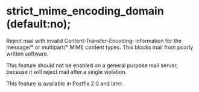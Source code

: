# strict_mime_encoding_domain (default:no); 


Reject mail with invalid Content-Transfer-Encoding: information
for the message/* or multipart/* MIME content types.  This blocks
mail from poorly written software.



This feature should not be enabled on a general purpose mail server,
because it will reject mail after a single violation.



This feature is available in Postfix 2.0 and later.



